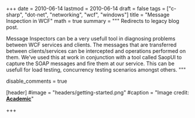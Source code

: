 +++
date = 2010-06-14
lastmod = 2010-06-14
draft = false
tags = ["c-sharp", "dot-net", "networking", "wcf", "windows"]
title = "Message Inspection in WCF"
math = true
summary = """
Redirects to legacy blog post.

Message Inspectors can be a very usefull tool in diagnosing problems between WCF services and clients. The messages that are transferred between clients/services can be intercepted and operations performed on them. We’ve used this at work in conjunction with a tool called SaopUI to capture the SOAP messages and fire them at our service. This can be usefull for load testing, concurrency testing scenarios amongst others.
"""

disable_comments = true

[header]
#image = "headers/getting-started.png"
#caption = "Image credit: [**Academic**](https://github.com/gcushen/hugo-academic/)"

+++

<html>
  <head>
    <title>Message Inspection in WCF</title>
    <link rel="canonical" href="https://binarymist.wordpress.com/2010/06/14/message-inspection-in-wcf/"/>
    <meta http-equiv="content-type" content="text/html; charset=utf-8"/>
    <meta http-equiv="refresh" content="2; url=https://binarymist.wordpress.com/2010/06/14/message-inspection-in-wcf/"/>
  </head>
</html>
